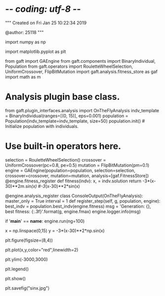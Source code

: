 # -*- coding: utf-8 -*-
"""
Created on Fri Jan 25 10:22:34 2019

@author: 25118
"""

import numpy as np

import matplotlib.pyplot as plt


from gaft import GAEngine
from gaft.components import BinaryIndividual, Population
from gaft.operators import RouletteWheelSelection, UniformCrossover, FlipBitMutation
import gaft.analysis.fitness_store as gaf
import math as m
# Analysis plugin base class.
from gaft.plugin_interfaces.analysis import OnTheFlyAnalysis
indv_template = BinaryIndividual(ranges=[(0, 15)], eps=0.001)
population = Population(indv_template=indv_template, size=50)
population.init()  # Initialize population with individuals.
# Use built-in operators here.
selection = RouletteWheelSelection()
crossover = UniformCrossover(pc=0.8, pe=0.5)
mutation = FlipBitMutation(pm=0.1)
engine = GAEngine(population=population, selection=selection,
                  crossover=crossover, mutation=mutation,
                  analysis=[gaf.FitnessStore])
@engine.fitness_register
def fitness(indv):
    x, = indv.solution
    return -3*(x-30)**2*m.sin(x)   #-3*(x-30)**2*sin(x)

@engine.analysis_register
class ConsoleOutput(OnTheFlyAnalysis):
    master_only = True
    interval = 1
    def register_step(self, g, population, engine):
        best_indv = population.best_indv(engine.fitness)
        msg = 'Generation: {}, best fitness: {:.3f}'.format(g, engine.fmax)
        engine.logger.info(msg)
        
if '__main__' == __name__:
    engine.run(ng=100)

x = np.linspace(0,15)
y =  -3*(x-30)**2*np.sin(x)

plt.figure(figsize=(8,4))

plt.plot(x,y,color="red",linewidth=2) 

plt.ylim(-3000,3000)

plt.legend() 

plt.show() 

plt.savefig("sinx.jpg")
